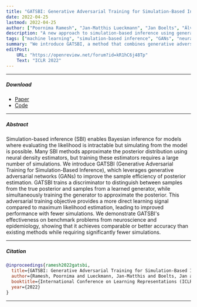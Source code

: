 ```yaml
---
title: "GATSBI: Generative Adversarial Training for Simulation-Based Inference"
date: 2022-04-25
lastmod: 2022-04-25
author: ["Poornima Ramesh", "Jan-Matthis Lueckmann", "Jan Boelts", "Álvaro Tejero-Cantero", "David S. Greenberg", "Jakob H. Macke"]
description: "A new approach to simulation-based inference using generative adversarial networks for improved sample efficiency" 
tags: ["machine learning", "simulation-based inference", "GANs", "neural networks", "ICLR"]
summary: "We introduce GATSBI, a method that combines generative adversarial networks with simulation-based inference to achieve better sample efficiency and accuracy in posterior estimation." 
editPost:
    URL: "https://openreview.net/forum?id=kR1hC6j48Tp"
    Text: "ICLR 2022"
---
```


---

##### Download

+ [Paper](https://openreview.net/pdf?id=kR1hC6j48Tp)
+ [Code](https://github.com/mackelab/gatsbi)

---

##### Abstract

Simulation-based inference (SBI) enables Bayesian inference for models where evaluating the likelihood is intractable but simulating from the model is possible. Many SBI methods approximate the posterior distribution using neural density estimators, but training these estimators requires a large number of simulations. We introduce GATSBI (Generative Adversarial Training for Simulation-Based Inference), which leverages generative adversarial networks (GANs) to improve the sample efficiency of posterior estimation. GATSBI trains a discriminator to distinguish between samples from the true posterior and samples from a learned generator, while simultaneously training the generator to approximate the posterior. This adversarial training objective provides a more direct learning signal compared to maximum likelihood estimation, leading to improved performance with fewer simulations. We demonstrate GATSBI's effectiveness on benchmark problems from neuroscience and epidemiology, showing that it achieves comparable or better accuracy than existing methods while requiring significantly fewer simulations.

---

##### Citation

```BibTeX
@inproceedings{ramesh2022gatsbi,
  title={GATSBI: Generative Adversarial Training for Simulation-Based Inference},
  author={Ramesh, Poornima and Lueckmann, Jan-Matthis and Boelts, Jan and Tejero-Cantero, {\'A}lvaro and Greenberg, David S and Macke, Jakob H},
  booktitle={International Conference on Learning Representations (ICLR)},
  year={2022}
}
```

---